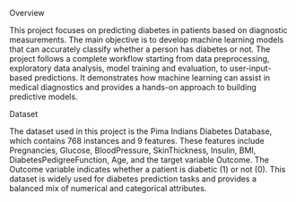 Overview

This project focuses on predicting diabetes in patients based on diagnostic measurements. The main objective is to develop machine learning models that can accurately classify whether a person has diabetes or not. 
The project follows a complete workflow starting from data preprocessing, exploratory data analysis, model training and evaluation, to user-input-based predictions. 
It demonstrates how machine learning can assist in medical diagnostics and provides a hands-on approach to building predictive models.

Dataset

The dataset used in this project is the Pima Indians Diabetes Database, which contains 768 instances and 9 features. These features include Pregnancies, Glucose, BloodPressure, SkinThickness, Insulin, BMI, DiabetesPedigreeFunction, Age, and the target variable Outcome. 
The Outcome variable indicates whether a patient is diabetic (1) or not (0). This dataset is widely used for diabetes prediction tasks and provides a balanced mix of numerical and categorical attributes.

